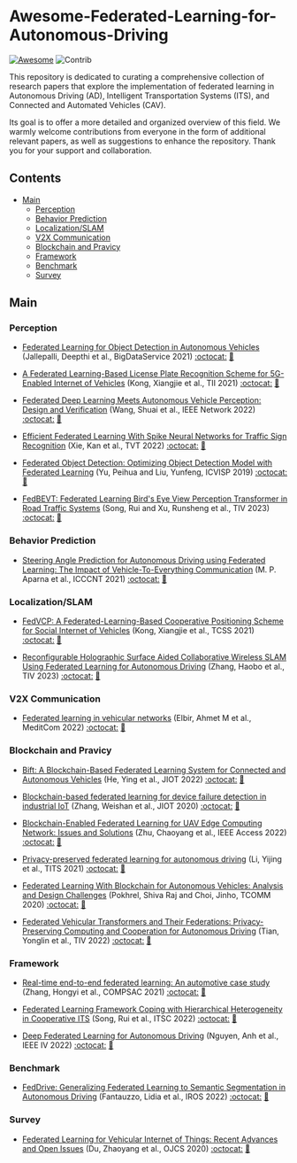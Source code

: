 # Awesome-Federated-Learning-for-Autonomous-Driving

[![Awesome](https://cdn.rawgit.com/sindresorhus/awesome/d7305f38d29fed78fa85652e3a63e154dd8e8829/media/badge.svg)](https://github.com/sindresorhus/awesome)
<img src="https://img.shields.io/badge/Contributions-Welcome-278ea5" alt="Contrib"/> 


This repository is dedicated to curating a comprehensive collection of research papers that explore the implementation of federated learning in Autonomous Driving (AD), Intelligent Transportation Systems (ITS), and Connected and Automated Vehicles (CAV).

Its goal is to offer a more detailed and organized overview of this field. We warmly welcome contributions from everyone in the form of additional relevant papers, as well as suggestions to enhance the repository. Thank you for your support and collaboration.


## Contents
- [Main](#main)
  - [Perception](#perception)
  - [Behavior Prediction](#behavior)
  - [Localization/SLAM](#localization)
  - [V2X Communication](#v2x)
  - [Blockchain and Pravicy](#blockchain)
  - [Framework](#framework)
  - [Benchmark](#benchmark)
  - [Survey](#survey)


<a name="main" />

## Main

### Perception
+ [Federated Learning for Object Detection in Autonomous Vehicles](10.1109/BigDataService52369.2021.00018) (Jallepalli, Deepthi et al., BigDataService 2021) [:octocat:]() [:book:](./citations/jallepalli2021federated.txt)

+ [A Federated Learning-Based License Plate Recognition Scheme for 5G-Enabled Internet of Vehicles](10.1109/TII.2021.3067324) (Kong, Xiangjie et al., TII 2021) [:octocat:]() [:book:](./citations/kong2021federated.txt)

+ [Federated Deep Learning Meets Autonomous Vehicle Perception: Design and Verification](10.1109/MNET.104.2100403) (Wang, Shuai et al., IEEE Network 2022) [:octocat:]() [:book:](./citations/wang2022federated.txt)

+ [Efficient Federated Learning With Spike Neural Networks for Traffic Sign Recognition](10.1109/TVT.2022.3178808) (Xie, Kan et al., TVT 2022) [:octocat:]() [:book:](./citations/xie2022efficient.txt)

+ [Federated Object Detection: Optimizing Object Detection Model with Federated Learning](https://doi.org/10.1145/3387168.3387181) (Yu, Peihua and Liu, Yunfeng, ICVISP 2019) [:octocat:]() [:book:](./citations/yu2019federated.txt)

+ [FedBEVT: Federated Learning Bird's Eye View Perception Transformer in Road Traffic Systems](https://ieeexplore.ieee.org/document/10236488) (Song, Rui and Xu, Runsheng et al., TIV 2023) [:octocat:](https://github.com/rruisong/FedBEVT) [:book:](./citations/yu2019federated.txt)

<a name="perception" />


### Behavior Prediction
+ [Steering Angle Prediction for Autonomous Driving using Federated Learning: The Impact of Vehicle-To-Everything Communication](10.1109/ICCCNT51525.2021.9580097) (M. P. Aparna et al., ICCCNT 2021) [:octocat:]() [:book:](./citations/aparna2021steering.txt)

<a name="behavior" />


### Localization/SLAM
+ [FedVCP: A Federated-Learning-Based Cooperative Positioning Scheme for Social Internet of Vehicles](10.1109/TCSS.2021.3062053) (Kong, Xiangjie et al., TCSS 2021) [:octocat:]() [:book:](./citations/kong2021fedvcp.txt)

+ [Reconfigurable Holographic Surface Aided Collaborative Wireless SLAM Using Federated Learning for Autonomous Driving](10.1109/TIV.2023.3285592) (Zhang, Haobo et al., TIV 2023) [:octocat:]() [:book:](./citations/zhang2023reconfigurable.txt)

<a name="localization" />


### V2X Communication
+ [Federated learning in vehicular networks](10.1109/MeditCom55741.2022.9928621) (Elbir, Ahmet M et al., MeditCom 2022) [:octocat:]() [:book:](./citations/elbir2022federated.txt)

<a name="v2x" />


### Blockchain and Pravicy
+ [Bift: A Blockchain-Based Federated Learning System for Connected and Autonomous Vehicles](10.1109/JIOT.2021.3135342) (He, Ying et al., JIOT 2022) [:octocat:]() [:book:](./citations/he2021bift.txt)

+ [Blockchain-based federated learning for device failure detection in industrial IoT](10.1109/JIOT.2020.3032544) (Zhang, Weishan et al., JIOT 2020) [:octocat:]() [:book:](./citations/zhang2020blockchain.txt)

+ [Blockchain-Enabled Federated Learning for UAV Edge Computing Network: Issues and Solutions](10.1109/ACCESS.2022.3174865) (Zhu, Chaoyang et al., IEEE Access 2022) [:octocat:]() [:book:](./citations/zhu2022blockchain.txt)

+ [Privacy-preserved federated learning for autonomous driving](10.1109/TITS.2021.3081560) (Li, Yijing et al., TITS 2021) [:octocat:]() [:book:](./citations/li2021privacy.txt)

+ [Federated Learning With Blockchain for Autonomous Vehicles: Analysis and Design Challenges](10.1109/TCOMM.2020.2990686) (Pokhrel, Shiva Raj and Choi, Jinho, TCOMM 2020) [:octocat:]() [:book:](./citations/pokhrel2020federated.txt)

+ [Federated Vehicular Transformers and Their Federations: Privacy-Preserving Computing and Cooperation for Autonomous Driving](10.1109/TIV.2022.3197815) (Tian, Yonglin et al., TIV 2022) [:octocat:]() [:book:](./citations/tian2022federated.txt)

<a name="blockchain" />


### Framework

+ [Real-time end-to-end federated learning: An automotive case study](10.1109/COMPSAC51774.2021.00070) (Zhang, Hongyi et al., COMPSAC 2021) [:octocat:]() [:book:](./citations/zhang2021real.txt)

+ [Federated Learning Framework Coping with Hierarchical Heterogeneity in Cooperative ITS](10.1109/ITSC55140.2022.9922064) (Song, Rui et al., ITSC 2022) [:octocat:]() [:book:](./citations/song2022federated.txt)

+ [Deep Federated Learning for Autonomous Driving](10.1109/IV51971.2022.9827020) (Nguyen, Anh et al., IEEE IV 2022) [:octocat:]() [:book:](./citations/nguyen2022deep.txt)

<a name="framework" />


### Benchmark
+ [FedDrive: Generalizing Federated Learning to Semantic Segmentation in Autonomous Driving](https://ieeexplore.ieee.org/abstract/document/9981098/) (Fantauzzo, Lidia et al., IROS 2022) [:octocat:](https://feddrive.github.io) [:book:](./citations/fantauzzo2022feddrive.txt)

<a name="benchmark" />


### Survey

+ [Federated Learning for Vehicular Internet of Things: Recent Advances and Open Issues](10.1109/OJCS.2020.2992630) (Du, Zhaoyang et al., OJCS 2020) [:octocat:]() [:book:](./citations/du2020federated.txt)

<a name="survey" />
